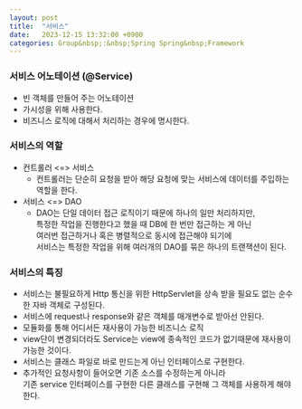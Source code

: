 ```yaml
---
layout: post
title:  "서비스"
date:   2023-12-15 13:32:00 +0900
categories: Group&nbsp;:&nbsp;Spring Spring&nbsp;Framework
---
```


### 서비스 어노테이션 (@Service)

- 빈 객체를 만들어 주는 어노테이션
- 가시성을 위해 사용한다.
- 비즈니스 로직에 대해서 처리하는 경우에 명시한다.

### 서비스의 역할

- 컨트롤러 <=> 서비스
    - 컨트롤러는 단순히 요청을 받아 해당 요청에 맞는 서비스에 데이터를 주입하는 역할을 한다.
- 서비스 <=>  DAO
    - DAO는 단일 데이터 접근 로직이기 때문에 하나의 일만 처리하지만,  
    특정한 작업을 진행한다고 했을 때 DB에 한 번만 접근하는 게 아닌  
    여러번 접근하거나 혹은 병렬적으로 동시에 접근해야 되기에  
    서비스는 특정한 작업을 위해 여러개의 DAO를 묶은 하나의 트랜잭션이 된다.

### 서비스의 특징

- 서비스는 불필요하게 Http 통신을 위한 HttpServlet을 상속 받을 필요도 없는 순수한 자바 객체로 구성된다.
- 서비스에 request나 response와 같은 객체를 매개변수로 받아선 안된다.
- 모듈화를 통해 어디서든 재사용이 가능한 비즈니스 로직
- view단이 변경되더라도 Service는 view에 종속적인 코드가 없기때문에 재사용이 가능한 것이다.
- 서비스는 클래스 파일로 바로 만드는게 아닌 인터페이스로 구현한다.
- 추가적인 요청사항이 들어오면 기존 소스를 수정하는게 아니라  
기존 service 인터페이스를 구현한 다른 클래스를 구현해 그 객체를 사용하게 해야한다.